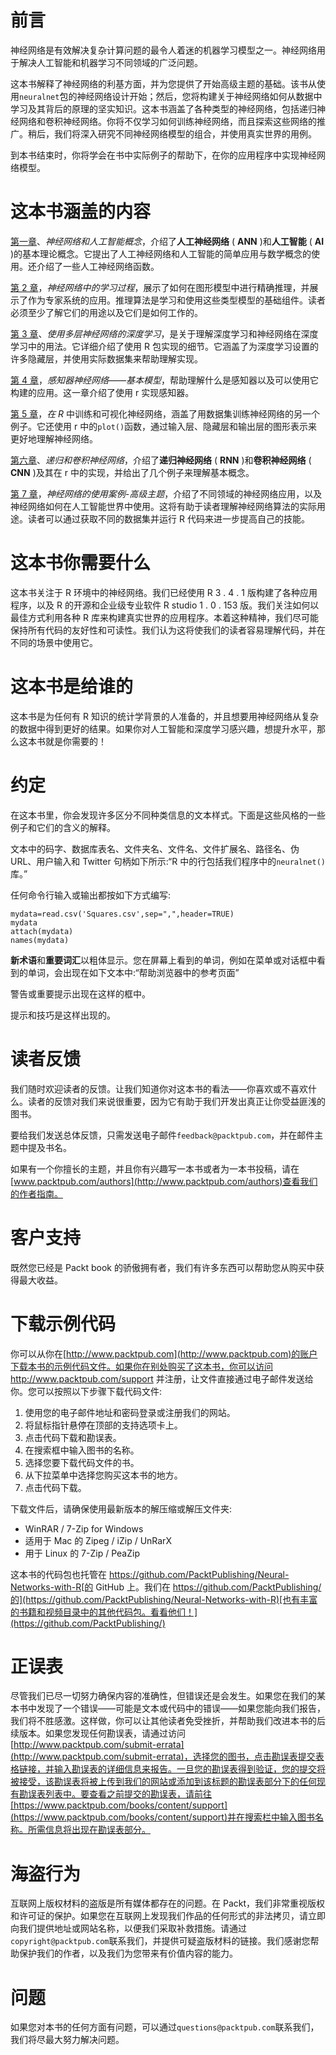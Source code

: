 <title>Preface</title>  

# 前言

神经网络是有效解决复杂计算问题的最令人着迷的机器学习模型之一。神经网络用于解决人工智能和机器学习不同领域的广泛问题。

这本书解释了神经网络的利基方面，并为您提供了开始高级主题的基础。该书从使用`neuralnet`包的神经网络设计开始；然后，您将构建关于神经网络如何从数据中学习及其背后的原理的坚实知识。这本书涵盖了各种类型的神经网络，包括递归神经网络和卷积神经网络。你将不仅学习如何训练神经网络，而且探索这些网络的推广。稍后，我们将深入研究不同神经网络模型的组合，并使用真实世界的用例。

到本书结束时，你将学会在书中实际例子的帮助下，在你的应用程序中实现神经网络模型。

<title>What this book covers</title>  

# 这本书涵盖的内容

[第一章](b283a577-2201-43eb-877c-f281677370bf.xhtml)、*神经网络和人工智能概念*，介绍了**人工神经网络** ( **ANN** )和**人工智能** ( **AI** )的基本理论概念。它提出了人工神经网络和人工智能的简单应用与数学概念的使用。还介绍了一些人工神经网络函数。

[第 2 章](9318274a-72ac-4475-a140-7aaf92253400.xhtml)，*神经网络中的学习过程*，展示了如何在图形模型中进行精确推理，并展示了作为专家系统的应用。推理算法是学习和使用这些类型模型的基础组件。读者必须至少了解它们的用途以及它们是如何工作的。

[第 3 章](b5f75068-f1e3-465e-969d-a8f1ad48378d.xhtml)、*使用多层神经网络的深度学习*，是关于理解深度学习和神经网络在深度学习中的用法。它详细介绍了使用 R 包实现的细节。它涵盖了为深度学习设置的许多隐藏层，并使用实际数据集来帮助理解实现。

[第 4 章](0eca6488-d9c4-4e88-99ea-5650a3f3a998.xhtml)，*感知器神经网络——基本模型*，帮助理解什么是感知器以及可以使用它构建的应用。这一章介绍了使用 r 实现感知器。

[第 5 章](d3905bda-321c-4496-99dc-391f612240f3.xhtml)，*在 R* 中训练和可视化神经网络，涵盖了用数据集训练神经网络的另一个例子。它还使用 r 中的`plot()`函数，通过输入层、隐藏层和输出层的图形表示来更好地理解神经网络。

[第六章](9b6a3094-fd1c-41bd-b334-0bf08eadb9a6.xhtml)、*递归和卷积神经网络*，介绍了**递归神经网络** ( **RNN** )和**卷积神经网络** ( **CNN** )及其在 r 中的实现，并给出了几个例子来理解基本概念。

[第 7 章](e3bdb377-05bc-40d2-87ed-6085861eca56.xhtml)，*神经网络的使用案例-高级主题*，介绍了不同领域的神经网络应用，以及神经网络如何在人工智能世界中使用。这将有助于读者理解神经网络算法的实际用途。读者可以通过获取不同的数据集并运行 R 代码来进一步提高自己的技能。

<title>What you need for this book</title>  

# 这本书你需要什么

这本书关注于 R 环境中的神经网络。我们已经使用 R 3 . 4 . 1 版构建了各种应用程序，以及 R 的开源和企业级专业软件 R studio 1 . 0 . 153 版。我们关注如何以最佳方式利用各种 R 库来构建真实世界的应用程序。本着这种精神，我们尽可能保持所有代码的友好性和可读性。我们认为这将使我们的读者容易理解代码，并在不同的场景中使用它。

<title>Who this book is for</title>  

# 这本书是给谁的

这本书是为任何有 R 知识的统计学背景的人准备的，并且想要用神经网络从复杂的数据中得到更好的结果。如果你对人工智能和深度学习感兴趣，想提升水平，那么这本书就是你需要的！

<title>Conventions</title>  

# 约定

在这本书里，你会发现许多区分不同种类信息的文本样式。下面是这些风格的一些例子和它们的含义的解释。

文本中的码字、数据库表名、文件夹名、文件名、文件扩展名、路径名、伪 URL、用户输入和 Twitter 句柄如下所示:“R 中的行包括我们程序中的`neuralnet()`库。”

任何命令行输入或输出都按如下方式编写:

```
mydata=read.csv('Squares.csv',sep=",",header=TRUE)
mydata
attach(mydata)
names(mydata)
```

**新术语**和**重要词汇**以粗体显示。您在屏幕上看到的单词，例如在菜单或对话框中看到的单词，会出现在如下文本中:“帮助浏览器中的参考页面”

警告或重要提示出现在这样的框中。

提示和技巧是这样出现的。

<title>Reader feedback</title>  

# 读者反馈

我们随时欢迎读者的反馈。让我们知道你对这本书的看法——你喜欢或不喜欢什么。读者的反馈对我们来说很重要，因为它有助于我们开发出真正让你受益匪浅的图书。

要给我们发送总体反馈，只需发送电子邮件`feedback@packtpub.com`，并在邮件主题中提及书名。

如果有一个你擅长的主题，并且你有兴趣写一本书或者为一本书投稿，请在[www.packtpub.com/authors](http://www.packtpub.com/authors)查看我们的作者指南。

<title>Customer support</title>  

# 客户支持

既然您已经是 Packt book 的骄傲拥有者，我们有许多东西可以帮助您从购买中获得最大收益。

<title>Downloading the example code</title>  

# 下载示例代码

你可以从你在[http://www.packtpub.com](http://www.packtpub.com)的账户下载本书的示例代码文件。如果你在别处购买了这本书，你可以访问 http://www.packtpub.com/support 并注册，让文件直接通过电子邮件发送给你。您可以按照以下步骤下载代码文件:

1.  使用您的电子邮件地址和密码登录或注册我们的网站。
2.  将鼠标指针悬停在顶部的支持选项卡上。
3.  点击代码下载和勘误表。
4.  在搜索框中输入图书的名称。
5.  选择您要下载代码文件的书。
6.  从下拉菜单中选择您购买这本书的地方。
7.  点击代码下载。

下载文件后，请确保使用最新版本的解压缩或解压文件夹:

*   WinRAR / 7-Zip for Windows
*   适用于 Mac 的 Zipeg / iZip / UnRarX
*   用于 Linux 的 7-Zip / PeaZip

这本书的代码包也托管在 https://github.com/PacktPublishing/Neural-Networks-with-R[的 GitHub 上。我们在 https://github.com/PacktPublishing/的](https://github.com/PacktPublishing/Neural-Networks-with-R)[也有丰富的书籍和视频目录中的其他代码包。看看他们！](https://github.com/PacktPublishing/)

<title>Errata</title>  

# 正误表

尽管我们已尽一切努力确保内容的准确性，但错误还是会发生。如果您在我们的某本书中发现了一个错误——可能是文本或代码中的错误——如果您能向我们报告，我们将不胜感激。这样做，你可以让其他读者免受挫折，并帮助我们改进本书的后续版本。如果您发现任何勘误表，请通过访问[http://www.packtpub.com/submit-errata](http://www.packtpub.com/submit-errata)，选择您的图书，点击勘误表提交表格链接，并输入勘误表的详细信息来报告。一旦您的勘误表得到验证，您的提交将被接受，该勘误表将被上传到我们的网站或添加到该标题的勘误表部分下的任何现有勘误表列表中。要查看之前提交的勘误表，请前往[https://www.packtpub.com/books/content/support](https://www.packtpub.com/books/content/support)并在搜索栏中输入图书名称。所需信息将出现在勘误表部分。

<title>Piracy</title>  

# 海盗行为

互联网上版权材料的盗版是所有媒体都存在的问题。在 Packt，我们非常重视版权和许可证的保护。如果您在互联网上发现我们作品的任何形式的非法拷贝，请立即向我们提供地址或网站名称，以便我们采取补救措施。请通过`copyright@packtpub.com`联系我们，并提供可疑盗版材料的链接。我们感谢您帮助保护我们的作者，以及我们为您带来有价值内容的能力。

<title>Questions</title>  

# 问题

如果您对本书的任何方面有问题，可以通过`questions@packtpub.com`联系我们，我们将尽最大努力解决问题。